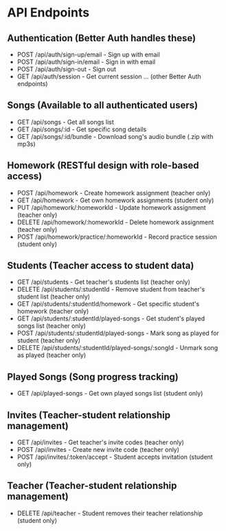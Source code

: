 # API Endpoints

## Authentication (Better Auth handles these)

- POST /api/auth/sign-up/email - Sign up with email
- POST /api/auth/sign-in/email - Sign in with email
- POST /api/auth/sign-out - Sign out
- GET /api/auth/session - Get current session
  ... (other Better Auth endpoints)

## Songs (Available to all authenticated users)

- GET /api/songs - Get all songs list
- GET /api/songs/:id - Get specific song details
- GET /api/songs/:id/bundle - Download song's audio bundle (.zip with mp3s)

## Homework (RESTful design with role-based access)

- POST /api/homework - Create homework assignment (teacher only)
- GET /api/homework - Get own homework assignments (student only)
- PUT /api/homework/:homeworkId - Update homework assignment (teacher only)
- DELETE /api/homework/:homeworkId - Delete homework assignment (teacher only)
- POST /api/homework/practice/:homeworkId - Record practice session (student only)

## Students (Teacher access to student data)

- GET /api/students - Get teacher's students list (teacher only)
- DELETE /api/students/:studentId - Remove student from teacher's student list (teacher only)
- GET /api/students/:studentId/homework - Get specific student's homework (teacher only)
- GET /api/students/:studentId/played-songs - Get student's played songs list (teacher only)
- POST /api/students/:studentId/played-songs - Mark song as played for student (teacher only)
- DELETE /api/students/:studentId/played-songs/:songId - Unmark song as played (teacher only)

## Played Songs (Song progress tracking)

- GET /api/played-songs - Get own played songs list (student only)

## Invites (Teacher-student relationship management)

- GET /api/invites - Get teacher's invite codes (teacher only)
- POST /api/invites - Create new invite code (teacher only)
- POST /api/invites/:token/accept - Student accepts invitation (student only)

## Teacher (Teacher-student relationship management)

- DELETE /api/teacher - Student removes their teacher relationship (student only)
